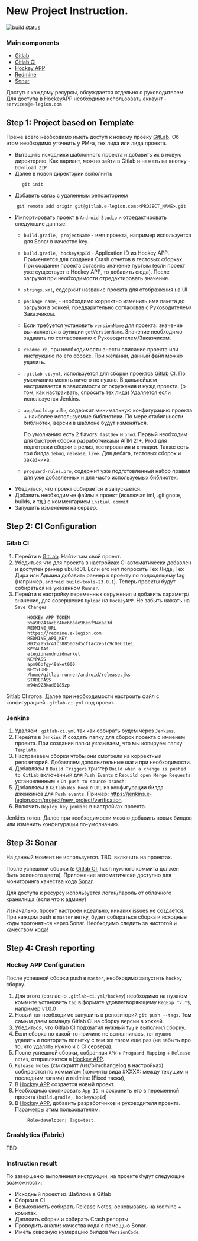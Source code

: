 # New Project Instruction.


[![build status](https://gitlab.e-legion.com/android/template/badges/master/build.svg)](https://gitlab.e-legion.com/android/template/commits/master)

### Main components
* [Gitlab](https://gitlab.e-legion.com/) 
* [Gitlab CI](https://gitlab.e-legion.com/ci) 
* [Hockey APP](https://rink.hockeyapp.net) 
* [Redmine](https://redmine.e-legion.com/projects/android) 
* [Sonar](https://sonar.e-legion.com/) 

Доступ к каждому ресурсы, обсуждается отдельно с руководителем. Для доступа в HockeyAPP необходимо использовать аккаунт - `services@e-legion.com`

## Step 1: Project based on Template
Преже всего необходимо иметь доступ к новому проеку [GitLab](https://gitlab.e-legion.com). Об этом необходимо уточнить у PM-а, тех лида или лида проекта.

* Вытащить исходники шаблонного проекта и добавить их в новую директорию. Как вариант, можно зайти в Gitlab и нажать на кнопку - `Download ZIP`
* Далее в новой директории выполнить

```
      git init 
```
* Добавить связь с удаленным репозиторием

```
    git remote add origin git@gitlab.e-legion.com:<PROJECT_NAME>.git
```

* Импортировать проект в `Android Studio` и отредактировать следующие данные:
    * `build.gradle, projectName` - имя проекта, например используется для Sonar в качестве key.
    * `build.gradle, hockeyAppId` - Application ID из Hockey APP. Применяется для создания Crash отчетов в тестовых сборках. При создании проекта оставить значение пустым (если проект уже существует в Hockey APP, то добавить сюда). После загрузки при необходимости отредактировать значение.
    * `strings.xml`, содержит название проекта для отображения на UI
    * `package name`, - необходимо корректно изменить имя пакета до загрузки в хоккей, предварительно согласовав с Руководителем/Заказчиком.
    *  Если требуется установить `versionName` для проекта: значение вычисляется в функции `getVersionName`. Значение необходимо задавать по согласованию с Руководителем/Заказчиком.
    * `readme.rb`, при необходимости внести описание проекта или инструкцию по его сборке. При желании, данный файл можно удалить. 
    * `.gitlab-ci.yml`, используется для сборки проектов [Gitlab CI](https://gitlab.e-legion.com/ci). По умолчанию менять ничего не нужно. В дальнейшем настраивается в зависимости от окружения и нужд проекта. (о том, как настраивать, спросить тех лида) Удаляется если используется Jenkins.
    * `app/build.gradle`, содержит минимальную конфигурацию проекта + наиболее используемые библиотеки. По мере стабильности библиотек, версии в шаблоне будут изменяться.

        По умолчанию есть 2 flavors: `fastDex` и `prod`. Первый необходим для быстрой сборки разработчиками АПИ 21+. Prod для подготовки сборки в релиз, тестирования и отладки. Также есть три билда `debug`, `release`, `live`. Для дебага, тестовых сборок и заказчика.
    * `proguard-rules.pro`, содержит уже подготовленный набор правил для уже добавленных и для часто используемых библиотек.
* Убедиться, что проект собирается и запускается.
* Добавить необходимые файлы в проект (исключая iml, .gitignote, builds, и тд.) с комментарием `initial commit`
* Запушить изменения на сервер.

## Step 2: CI Configuration

### Gilab CI
1. Перейти в [GitLab](https://gitlab.e-legion.com). Найти там свой проект.
2. Убедиться что для проекта в настройках CI автоматически добавлен и доступен раннер ubuild01. Если его нет попросить Тех Лида, Тех Дира или Админа добавить раннер к проекту по подходящему tag (например, `android build-tools-23.0.1`). Теперь проекты будут собираться на указанном `Runner`. 
3. Перейти в настройку переменных окружения и добавить параметр/значение, для совершения `Upload` на `HockeyAPP`. Не забыть нажать на `Save Changes`

```
    	HOCKEY_APP_TOKEN
    	55a90241ac8c46e6baae96e6f94eae3d
    	REDMINE_URL
	 	https://redmine.e-legion.com
	 	REDMINE_API_KEY
	 	80352e51c41c38850d2d5cf1ac2e51c9c0e611e1
	 	KEYALIAS
	 	elegionandroidmarket
	 	KEYPASS
 	 	apm06bfgy49aket000
 	 	KEYSTORE
 	 	/home/gitlab-runner/android/release.jks
 	 	STOREPASS
 	 	m94n923kad0185zp
``` 

Gitlab CI готов. Далее при необходимости настроить файл с конфигурацией `.gitlab-ci.yml` под проект.

### Jenkins

1. Удаляем `.gitlab-ci.yml` так как собирать будем через `Jenkins`.
2. Перейти в `Jenkins` И создать папку для сборок проекта с имненем проекта. При создании папки указываем, что мы копируем папку `Template`.
3. Настраиваем сборки чтобы они смотрели на корректный репозиторий. Добавляем дополнительные шаги при необходимости.
4. Добавляем в `Build Triggers` триггер `Build when a change is pushed to GitLab` включенный для `Push Events` с `Rebuild open Merge Requests` установленным в `On push to source branch`.
4. Добавляем в `Gitlab` `Web hook` с `URL` из конфигурации билда дженкинса для `Push events`. Пример: https://jenkins.e-legion.com/project/new_project/verification
5. Включить `Deploy key` `jenkins` в настройках проекта.

Jenkins готов. Далее при необходимости можно добавить новых билдов или изменить конфигурации по-умолчанию.

## Step 3: Sonar
На данный момент не используется. TBD: включить на проектах.

После успешной сборки (в [Gitlab CI](https://gitlab.e-legion.com/ci), hash нужного коммита должен быть зеленого цвета). Приложение автоматически доступно для мониторинга качества кода [Sonar](https://sonar.e-legion.com/).

Для доступа к ресурсу используется логин/пароль от облачного хранилища (если что к админу)

Изначально, проект настроен идеально, никаких issues не создается. При каждом push в `master` ветку, будет собираться сборка и исходные коды прогоняться через Sonar. Необходимо следить за чистотой и качеством кода!

## Step 4: Crash reporting

### Hockey APP Configuration
После успешной сборки push в `master`, необходимо запустить `hockey` сборку.

1. Для этого (согласно `.gitlab-ci.yml/hockey`) необходимо на нужном коммите установить `tag` в формате удовлетворяющему `RegExp ^v.*$`, например v1.0.0
2. Новый тэг необходимо запушить в репозиторий `git push --tags`. Тем самым даем команду Gitlab CI на сборку версии в хоккей.
3. Убедиться, что Gitlab CI подхватил нужный `Tag` и выполнил сборку.
4. Если сборка по какой-то причине не выполнилась, тэг нужно удалить и повторить попытку с тем же тэгом еще раз (не забыть про то, что удалять нужно и с CI сервера).
5. После успешной сборки, собранная `APK` + `Proguard Mapping` + `Release notes`, отправляются в [Hockey APP](https://rink.hockeyapp.net).
6. `Release Notes` (см скрипт /usr/bin/changelog в настройках) собираются по коммитам (коммиты вида #XXXX: между текущим и последним тэгами) и redmine (Fixed таски), 
7. В [Hockey APP](https://rink.hockeyapp.net)  создается новый проект.
8. Необходимо скопировать `App ID`: и сохранить его в переменной проекта (`build.gradle, hockeyAppId`)
9. В [Hockey APP](https://rink.hockeyapp.net), добавить разработчиков и руководителя проекта. Параметры этим пользователям: 

```
        Role=developer; Tags=test.
```

### Crashlytics (Fabric)

TBD

### Instruction result
По завершеню выполнения инструкции, на проекте будут следующие возможности:
* Исходный проект из Шаблона в Gitlab
* Сборки в CI
* Возможность собирать Release Notes, основываясь на redmine + комитах.
* Деплоить сборки и собирать Crash репорты
* Проводить анализ качества кода с помощью Sonar.
* Иметь сквозную нумерацию билдов `VersionCode`.